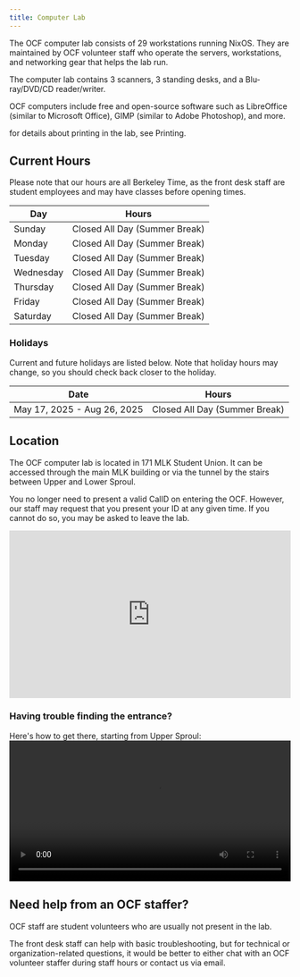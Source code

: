 ```yaml
---
title: Computer Lab
---
```


The OCF computer lab consists of 29 workstations running NixOS. They are maintained by OCF volunteer staff who operate the servers, workstations, and networking gear that helps the lab run.

The computer lab contains 3 scanners, 3 standing desks, and a Blu-ray/DVD/CD reader/writer.

OCF computers include free and open-source software such as LibreOffice (similar to Microsoft Office), GIMP (similar to Adobe Photoshop), and more.

for details about printing in the lab, see Printing.

## Current Hours

Please note that our hours are all Berkeley Time, as the front desk staff are student employees and may have classes before opening times.

| Day | Hours |
| --- | ----------- |
| Sunday | Closed All Day (Summer Break) |
| Monday | Closed All Day (Summer Break) |
| Tuesday | Closed All Day (Summer Break) |
| Wednesday | Closed All Day (Summer Break) |
| Thursday | Closed All Day (Summer Break) |
| Friday | Closed All Day (Summer Break) |
| Saturday | Closed All Day (Summer Break) |

### Holidays

Current and future holidays are listed below. Note that holiday hours may change, so you should check back closer to the holiday.

| Date | Hours |
| --- | ----------- |
| May 17, 2025 - Aug 26, 2025 | Closed All Day (Summer Break) |

## Location

The OCF computer lab is located in 171 MLK Student Union. It can be accessed through the main MLK building or via the tunnel by the stairs between Upper and Lower Sproul.

You no longer need to present a valid CalID on entering the OCF. However, our staff may request that you present your ID at any given time. If you cannot do so, you may be asked to leave the lab.

<iframe src="https://www.google.com/maps/embed?pb=!1m18!1m12!1m3!1d1402.987706881968!2d-122.26025008856989!3d37.86962953597435!2m3!1f0!2f0!3f0!3m2!1i1024!2i768!4f13.1!3m3!1m2!1s0x80857c2587cd775d%3A0x379e14d14aeb3cd8!2sOpen%20Computing%20Facility!5e0!3m2!1sen!2sus!4v1753437340759!5m2!1sen!2sus" width="100%" height="300" style="border:0;" allowfullscreen="" loading="lazy" referrerpolicy="no-referrer-when-downgrade"></iframe>

### Having trouble finding the entrance?

Here's how to get there, starting from Upper Sproul:
<video src="/assets/instructions.mp4" width="100%" type="video/mp4" controls></video>

## Need help from an OCF staffer?

OCF staff are student volunteers who are usually not present in the lab.

The front desk staff can help with basic troubleshooting, but for technical or organization-related questions, it would be better to either chat with an OCF volunteer staffer during staff hours or contact us via email.
